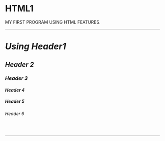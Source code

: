 # HTML1
MY FIRST PROGRAM USING HTML FEATURES.
<hr> 
<!DOCTYPE html>
<html>
<head>
<title> Hello! This Is HANSIKA GOEL</title>
</head>
<body> 
<i>
<h1> Using Header1</h1>
<h2> Header 2</h2>
<h3> Header 3</h3>
<h4> Header 4</h4>
<h5> Header 5</h5>
<h6> Header 6</h6>
  <br>
  <hr>
</body>
</html>
